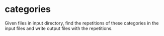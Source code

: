 # categories
Given files in input directory, find the repetitions of these categories in the input files and write output files with the repetitions.
